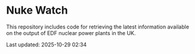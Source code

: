 # Nuke Watch

This repository includes code for retrieving the latest information available on the output of EDF nuclear power plants in the UK.

Last updated: 2025-10-29 02:34